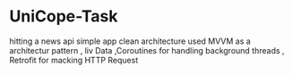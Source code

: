 # UniCope-Task
hitting a news api simple app clean architecture 
used MVVM as a architectur pattern , liv Data ,Coroutines for handling background threads , Retrofit for macking HTTP Request  
